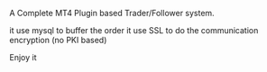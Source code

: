 A Complete MT4 Plugin based Trader/Follower system.

it use mysql to buffer the order 
it use SSL to do the communication encryption (no PKI based)


Enjoy it
